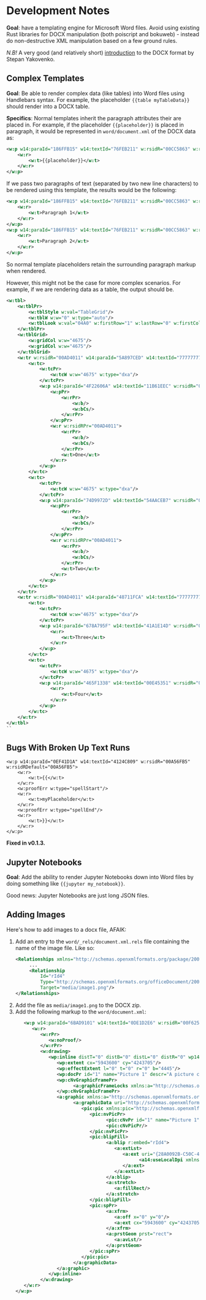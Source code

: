 # Development Notes

**Goal**: have a templating engine for Microsoft Word files. Avoid using existing
Rust libraries for DOCX manipulation (both poiscript and bokuweb) - instead do
non-destructive XML manipulation based on a few ground rules.

_N.B!_ A very good (and relatively short)
[introduction](https://www.toptal.com/xml/an-informal-introduction-to-docx) to
the DOCX format by Stepan Yakovenko.

## Complex Templates

**Goal**: Be able to render complex data (like tables) into Word files using
Handlebars syntax. For example, the placeholder `{{table myTableData}}` should
render into a DOCX table.

**Specifics**: Normal templates inherit the paragraph attributes their are
placed in. For example, if the placeholder `{{placeholder}}` is placed in
paragraph, it would be represented in `word/document.xml` of the DOCX data as:

```xml
<w:p w14:paraId="186FFB15" w14:textId="76FEB211" w:rsidR="00CC5863" w:rsidRDefault="00CC5863">
    <w:r>
        <w:t>{{placeholder}}</w:t>
    </w:r>
</w:p>
```

If we pass two paragraphs of text (separated by two new line characters) to be
rendered using this template, the results would be the following:

```xml
<w:p w14:paraId="186FFB15" w14:textId="76FEB211" w:rsidR="00CC5863" w:rsidRDefault="00CC5863">
    <w:r>
        <w:t>Paragraph 1</w:t>
    </w:r>
</w:p>
<w:p w14:paraId="186FFB15" w14:textId="76FEB211" w:rsidR="00CC5863" w:rsidRDefault="00CC5863">
    <w:r>
        <w:t>Paragraph 2</w:t>
    </w:r>
</w:p>
```

So normal template placeholders retain the surrounding paragraph markup when rendered.

However, this might not be the case for more complex scenarios. For example, if we are rendering
data as a table, the output should be.

```xml
<w:tbl>
    <w:tblPr>
        <w:tblStyle w:val="TableGrid"/>
        <w:tblW w:w="0" w:type="auto"/>
        <w:tblLook w:val="04A0" w:firstRow="1" w:lastRow="0" w:firstColumn="1" w:lastColumn="0" w:noHBand="0" w:noVBand="1"/>
    </w:tblPr>
    <w:tblGrid>
        <w:gridCol w:w="4675"/>
        <w:gridCol w:w="4675"/>
    </w:tblGrid>
    <w:tr w:rsidR="00AD4011" w14:paraId="5A897CED" w14:textId="77777777" w:rsidTr="00AD4011">
        <w:tc>
            <w:tcPr>
                <w:tcW w:w="4675" w:type="dxa"/>
            </w:tcPr>
            <w:p w14:paraId="4F22606A" w14:textId="11B61EEC" w:rsidR="00AD4011" w:rsidRPr="00AD4011" w:rsidRDefault="00AD4011">
                <w:pPr>
                    <w:rPr>
                        <w:b/>
                        <w:bCs/>
                    </w:rPr>
                </w:pPr>
                <w:r w:rsidRPr="00AD4011">
                    <w:rPr>
                        <w:b/>
                        <w:bCs/>
                    </w:rPr>
                    <w:t>One</w:t>
                </w:r>
            </w:p>
        </w:tc>
        <w:tc>
            <w:tcPr>
                <w:tcW w:w="4675" w:type="dxa"/>
            </w:tcPr>
            <w:p w14:paraId="74D9972D" w14:textId="54AACEB7" w:rsidR="00AD4011" w:rsidRPr="00AD4011" w:rsidRDefault="00AD4011">
                <w:pPr>
                    <w:rPr>
                        <w:b/>
                        <w:bCs/>
                    </w:rPr>
                </w:pPr>
                <w:r w:rsidRPr="00AD4011">
                    <w:rPr>
                        <w:b/>
                        <w:bCs/>
                    </w:rPr>
                    <w:t>Two</w:t>
                </w:r>
            </w:p>
        </w:tc>
    </w:tr>
    <w:tr w:rsidR="00AD4011" w14:paraId="48711FCA" w14:textId="77777777" w:rsidTr="00AD4011">
        <w:tc>
            <w:tcPr>
                <w:tcW w:w="4675" w:type="dxa"/>
            </w:tcPr>
            <w:p w14:paraId="678A795F" w14:textId="41A1E14D" w:rsidR="00AD4011" w:rsidRDefault="00AD4011">
                <w:r>
                    <w:t>Three</w:t>
                </w:r>
            </w:p>
        </w:tc>
        <w:tc>
            <w:tcPr>
                <w:tcW w:w="4675" w:type="dxa"/>
            </w:tcPr>
            <w:p w14:paraId="465F1338" w14:textId="00E45351" w:rsidR="00AD4011" w:rsidRDefault="00AD4011">
                <w:r>
                    <w:t>Four</w:t>
                </w:r>
            </w:p>
        </w:tc>
    </w:tr>
</w:tbl>
``
```

## Bugs With Broken Up Text Runs

```
<w:p w14:paraId="0EF41D1A" w14:textId="4124C809" w:rsidR="00A56FB5" w:rsidRDefault="00A56FB5">
    <w:r>
        <w:t>{{</w:t>
    </w:r>
    <w:proofErr w:type="spellStart"/>
    <w:r>
        <w:t>myPlaceholder</w:t>
    </w:r>
    <w:proofErr w:type="spellEnd"/>
    <w:r>
        <w:t>}}</w:t>
    </w:r>
</w:p>
```

**Fixed in v0.1.3.**

## Jupyter Notebooks

**Goal**: Add the ability to render Jupyter Notebooks down into Word files by
doing something like `{{jupyter my_notebook}}`.

Good news: Jupyter Notebooks are just long JSON files.

## Adding Images

Here's how to add images to a docx file, AFAIK:

1. Add an entry to the `word/_rels/document.xml.rels` file containing the name
   of the image file. Like so:
   ```xml
   <Relationships xmlns="http://schemas.openxmlformats.org/package/2006/relationships">
        ...
        <Relationship
            Id="rId4"
            Type="http://schemas.openxmlformats.org/officeDocument/2006/relationships/image"
            Target="media/image1.png"/>
   </Relationships>
   ```
2. Add the file as `media/image1.png` to the DOCX zip.
3. Add the following markup to the `word/document.xml`:
   ```xml
      <w:p w14:paraId="6BAD9101" w14:textId="0DE1D2E6" w:rsidR="00F6259F" w:rsidRDefault="00121631">
         <w:r>
            <w:rPr>
               <w:noProof/>
            </w:rPr>
            <w:drawing>
               <wp:inline distT="0" distB="0" distL="0" distR="0" wp14:anchorId="2B64807F" wp14:editId="3291176C">
                  <wp:extent cx="5943600" cy="4243705"/>
                  <wp:effectExtent l="0" t="0" r="0" b="4445"/>
                  <wp:docPr id="1" name="Picture 1" descr="A picture containing bird, tree, flower&#xA;&#xA;Description automatically generated"/>
                  <wp:cNvGraphicFramePr>
                        <a:graphicFrameLocks xmlns:a="http://schemas.openxmlformats.org/drawingml/2006/main" noChangeAspect="1"/>
                  </wp:cNvGraphicFramePr>
                  <a:graphic xmlns:a="http://schemas.openxmlformats.org/drawingml/2006/main">
                        <a:graphicData uri="http://schemas.openxmlformats.org/drawingml/2006/picture">
                           <pic:pic xmlns:pic="http://schemas.openxmlformats.org/drawingml/2006/picture">
                              <pic:nvPicPr>
                                    <pic:cNvPr id="1" name="Picture 1" descr="A picture containing bird, tree, flower&#xA;&#xA;Description automatically generated"/>
                                    <pic:cNvPicPr/>
                              </pic:nvPicPr>
                              <pic:blipFill>
                                    <a:blip r:embed="rId4">
                                       <a:extLst>
                                          <a:ext uri="{28A0092B-C50C-407E-A947-70E740481C1C}">
                                                <a14:useLocalDpi xmlns:a14="http://schemas.microsoft.com/office/drawing/2010/main" val="0"/>
                                          </a:ext>
                                       </a:extLst>
                                    </a:blip>
                                    <a:stretch>
                                       <a:fillRect/>
                                    </a:stretch>
                              </pic:blipFill>
                              <pic:spPr>
                                    <a:xfrm>
                                       <a:off x="0" y="0"/>
                                       <a:ext cx="5943600" cy="4243705"/>
                                    </a:xfrm>
                                    <a:prstGeom prst="rect">
                                       <a:avLst/>
                                    </a:prstGeom>
                              </pic:spPr>
                           </pic:pic>
                        </a:graphicData>
                  </a:graphic>
               </wp:inline>
            </w:drawing>
      </w:r>
   </w:p>
   ```
